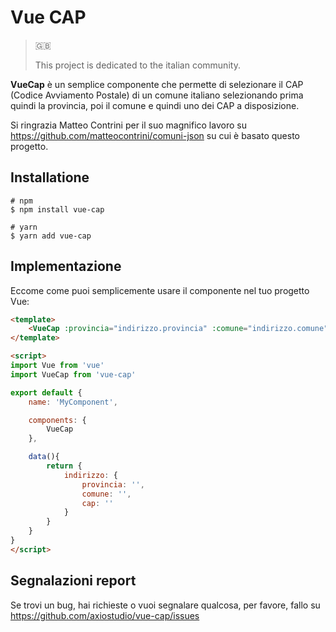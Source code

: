 # Vue CAP

> 🇬🇧 
> 
> This project is dedicated to the italian community.

**VueCap** è un semplice componente che permette di selezionare il CAP (Codice Avviamento Postale) di un comune italiano selezionando prima quindi la provincia, poi il comune e quindi uno dei CAP a disposizione.

Si ringrazia Matteo Contrini per il suo magnifico lavoro su https://github.com/matteocontrini/comuni-json su cui è basato questo progetto.

## Installatione

```shell
# npm
$ npm install vue-cap

# yarn
$ yarn add vue-cap
```

## Implementazione

Eccome come puoi semplicemente usare il componente nel tuo progetto Vue:

```html
<template>
    <VueCap :provincia="indirizzo.provincia" :comune="indirizzo.comune" :cap="indirizzo.cap" />
</template>

<script>
import Vue from 'vue'
import VueCap from 'vue-cap'

export default {
    name: 'MyComponent',

    components: {
        VueCap
    },

    data(){
        return {
            indirizzo: {
                provincia: '',
                comune: '',
                cap: ''
            }
        }
    }
}
</script>
```

## Segnalazioni report

Se trovi un bug, hai richieste o vuoi segnalare qualcosa, per favore, fallo su https://github.com/axiostudio/vue-cap/issues
